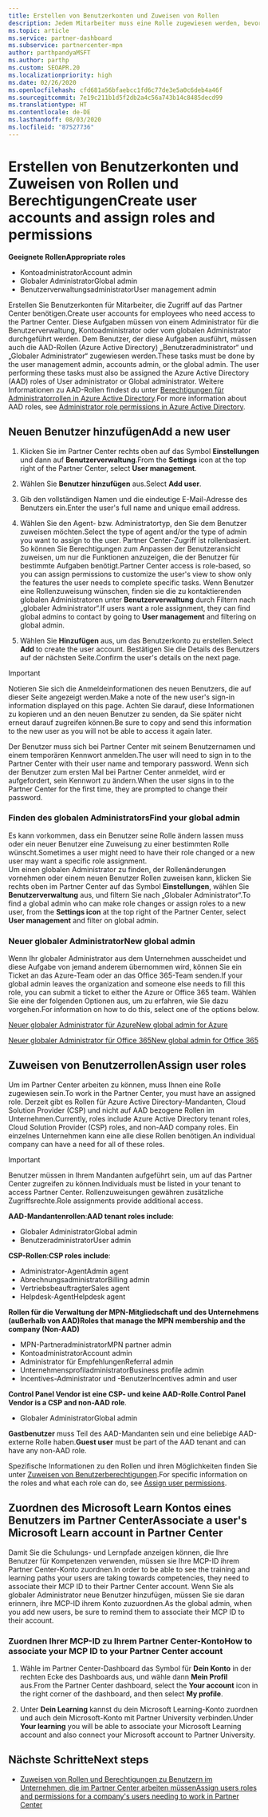 ```yaml
---
title: Erstellen von Benutzerkonten und Zuweisen von Rollen
description: Jedem Mitarbeiter muss eine Rolle zugewiesen werden, bevor er auf das Partner Center zugreifen kann. Erfahren Sie, wie Sie Benutzerkonten erstellen, Rollen zuweisen und Berechtigungen festlegen.
ms.topic: article
ms.service: partner-dashboard
ms.subservice: partnercenter-mpn
author: parthpandyaMSFT
ms.author: parthp
ms.custom: SEOAPR.20
ms.localizationpriority: high
ms.date: 02/26/2020
ms.openlocfilehash: cfd681a56bfaebcc1fd6c77de3e5a0c6deb4a46f
ms.sourcegitcommit: 7e19c211b1d5f2db2a4c56a743b14c8485decd99
ms.translationtype: HT
ms.contentlocale: de-DE
ms.lasthandoff: 08/03/2020
ms.locfileid: "87527736"
---
```

# <a name="create-user-accounts-and-assign-roles-and-permissions"></a><span data-ttu-id="d96cd-104">Erstellen von Benutzerkonten und Zuweisen von Rollen und Berechtigungen</span><span class="sxs-lookup"><span data-stu-id="d96cd-104">Create user accounts and assign roles and permissions</span></span>

<span data-ttu-id="d96cd-105">**Geeignete Rollen**</span><span class="sxs-lookup"><span data-stu-id="d96cd-105">**Appropriate roles**</span></span>

- <span data-ttu-id="d96cd-106">Kontoadministrator</span><span class="sxs-lookup"><span data-stu-id="d96cd-106">Account admin</span></span>
- <span data-ttu-id="d96cd-107">Globaler Administrator</span><span class="sxs-lookup"><span data-stu-id="d96cd-107">Global admin</span></span>
- <span data-ttu-id="d96cd-108">Benutzerverwaltungsadministrator</span><span class="sxs-lookup"><span data-stu-id="d96cd-108">User management admin</span></span>

<span data-ttu-id="d96cd-109">Erstellen Sie Benutzerkonten für Mitarbeiter, die Zugriff auf das Partner Center benötigen.</span><span class="sxs-lookup"><span data-stu-id="d96cd-109">Create user accounts for employees who need access to the Partner Center.</span></span> <span data-ttu-id="d96cd-110">Diese Aufgaben müssen von einem Administrator für die Benutzerverwaltung, Kontoadministrator oder vom globalen Administrator durchgeführt werden. Dem Benutzer, der diese Aufgaben ausführt, müssen auch die AAD-Rollen (Azure Active Directory) „Benutzeradministrator“ und „Globaler Administrator“ zugewiesen werden.</span><span class="sxs-lookup"><span data-stu-id="d96cd-110">These tasks must be done by the user management admin, accounts admin, or the global admin. The user performing these tasks must also be assigned the Azure Active Directory (AAD) roles of User administrator or Global administrator.</span></span> <span data-ttu-id="d96cd-111">Weitere Informationen zu AAD-Rollen findest du unter [Berechtigungen für Administratorrollen in Azure Active Directory](https://docs.microsoft.com/azure/active-directory/users-groups-roles/directory-assign-admin-roles).</span><span class="sxs-lookup"><span data-stu-id="d96cd-111">For more information about AAD roles, see [Administrator role permissions in Azure Active Directory](https://docs.microsoft.com/azure/active-directory/users-groups-roles/directory-assign-admin-roles).</span></span>


## <a name="add-a-new-user"></a><span data-ttu-id="d96cd-112">Neuen Benutzer hinzufügen</span><span class="sxs-lookup"><span data-stu-id="d96cd-112">Add a new user</span></span>

1. <span data-ttu-id="d96cd-113">Klicken Sie im Partner Center rechts oben auf das Symbol **Einstellungen** und dann auf **Benutzerverwaltung**.</span><span class="sxs-lookup"><span data-stu-id="d96cd-113">From the **Settings** icon at the top right of the Partner Center, select **User management**.</span></span>

2. <span data-ttu-id="d96cd-114">Wählen Sie **Benutzer hinzufügen** aus.</span><span class="sxs-lookup"><span data-stu-id="d96cd-114">Select **Add user**.</span></span>

3. <span data-ttu-id="d96cd-115">Gib den vollständigen Namen und die eindeutige E-Mail-Adresse des Benutzers ein.</span><span class="sxs-lookup"><span data-stu-id="d96cd-115">Enter the user's full name and unique email address.</span></span>

4. <span data-ttu-id="d96cd-116">Wählen Sie den Agent- bzw. Administratortyp, den Sie dem Benutzer zuweisen möchten.</span><span class="sxs-lookup"><span data-stu-id="d96cd-116">Select the type of agent and/or the type of admin you want to assign to the user.</span></span> <span data-ttu-id="d96cd-117">Partner Center-Zugriff ist rollenbasiert. So können Sie Berechtigungen zum Anpassen der Benutzeransicht zuweisen, um nur die Funktionen anzuzeigen, die der Benutzer für bestimmte Aufgaben benötigt.</span><span class="sxs-lookup"><span data-stu-id="d96cd-117">Partner Center access is role-based, so you can assign permissions to customize the user's view to show only the features the user needs to complete specific tasks.</span></span>  <span data-ttu-id="d96cd-118">Wenn Benutzer eine Rollenzuweisung wünschen, finden sie die zu kontaktierenden globalen Administratoren unter **Benutzerverwaltung** durch Filtern nach „globaler Administrator“.</span><span class="sxs-lookup"><span data-stu-id="d96cd-118">If users want a role assignment, they can find global admins to contact by going to **User management** and filtering on global admin.</span></span>

5. <span data-ttu-id="d96cd-119">Wählen Sie **Hinzufügen** aus, um das Benutzerkonto zu erstellen.</span><span class="sxs-lookup"><span data-stu-id="d96cd-119">Select **Add** to create the user account.</span></span> <span data-ttu-id="d96cd-120">Bestätigen Sie die Details des Benutzers auf der nächsten Seite.</span><span class="sxs-lookup"><span data-stu-id="d96cd-120">Confirm the user's details on the next page.</span></span>

> [!IMPORTANT]  
> <span data-ttu-id="d96cd-121">Notieren Sie sich die Anmeldeinformationen des neuen Benutzers, die auf dieser Seite angezeigt werden.</span><span class="sxs-lookup"><span data-stu-id="d96cd-121">Make a note of the new user's sign-in information displayed on this page.</span></span> <span data-ttu-id="d96cd-122">Achten Sie darauf, diese Informationen zu kopieren und an den neuen Benutzer zu senden, da Sie später nicht erneut darauf zugreifen können.</span><span class="sxs-lookup"><span data-stu-id="d96cd-122">Be sure to copy and send this information to the new user as you will not be able to access it again later.</span></span> 


<span data-ttu-id="d96cd-123">Der Benutzer muss sich bei Partner Center mit seinem Benutzernamen und einem temporären Kennwort anmelden.</span><span class="sxs-lookup"><span data-stu-id="d96cd-123">The user will need to sign in to the Partner Center with their user name and temporary password.</span></span> <span data-ttu-id="d96cd-124">Wenn sich der Benutzer zum ersten Mal bei Partner Center anmeldet, wird er aufgefordert, sein Kennwort zu ändern.</span><span class="sxs-lookup"><span data-stu-id="d96cd-124">When the user signs in to the Partner Center for the first time, they are prompted to change their password.</span></span> 


### <a name="find-your-global-admin"></a><span data-ttu-id="d96cd-125">Finden des globalen Administrators</span><span class="sxs-lookup"><span data-stu-id="d96cd-125">Find your global admin</span></span>

<span data-ttu-id="d96cd-126">Es kann vorkommen, dass ein Benutzer seine Rolle ändern lassen muss oder ein neuer Benutzer eine Zuweisung zu einer bestimmten Rolle wünscht.</span><span class="sxs-lookup"><span data-stu-id="d96cd-126">Sometimes a user might need to have their role changed or a new user may want a specific role assignment.</span></span>  
<span data-ttu-id="d96cd-127">Um einen globalen Administrator zu finden, der Rollenänderungen vornehmen oder einem neuen Benutzer Rollen zuweisen kann, klicken Sie rechts oben im Partner Center auf das Symbol **Einstellungen**, wählen Sie **Benutzerverwaltung** aus, und filtern Sie nach „Globaler Administrator“.</span><span class="sxs-lookup"><span data-stu-id="d96cd-127">To find a global admin who can make role changes or assign roles to a new user, from the **Settings icon** at the top right of the Partner Center, select **User management** and filter on global admin.</span></span> 


### <a name="new-global-admin"></a><span data-ttu-id="d96cd-128">Neuer globaler Administrator</span><span class="sxs-lookup"><span data-stu-id="d96cd-128">New global admin</span></span>

<span data-ttu-id="d96cd-129">Wenn Ihr globaler Administrator aus dem Unternehmen ausscheidet und diese Aufgabe von jemand anderem übernommen wird, können Sie ein Ticket an das Azure-Team oder an das Office 365-Team senden.</span><span class="sxs-lookup"><span data-stu-id="d96cd-129">If your global admin leaves the organization and someone else needs to fill this role, you can submit a ticket to either the Azure or Office 365 team.</span></span> <span data-ttu-id="d96cd-130">Wählen Sie eine der folgenden Optionen aus, um zu erfahren, wie Sie dazu vorgehen.</span><span class="sxs-lookup"><span data-stu-id="d96cd-130">For information on how to do this, select one of the options below.</span></span>

[<span data-ttu-id="d96cd-131">Neuer globaler Administrator für Azure</span><span class="sxs-lookup"><span data-stu-id="d96cd-131">New global admin for Azure</span></span>](https://support.microsoft.com/help/4505981/what-to-do-if-the-only-admin-for-your-mpn-program-has-left-the-company)

[<span data-ttu-id="d96cd-132">Neuer globaler Administrator für Office 365</span><span class="sxs-lookup"><span data-stu-id="d96cd-132">New global admin for Office 365</span></span>](https://admin.microsoft.com/)


## <a name="assign-user-roles"></a><span data-ttu-id="d96cd-133">Zuweisen von Benutzerrollen</span><span class="sxs-lookup"><span data-stu-id="d96cd-133">Assign user roles</span></span>

<span data-ttu-id="d96cd-134">Um im Partner Center arbeiten zu können, muss Ihnen eine Rolle zugewiesen sein.</span><span class="sxs-lookup"><span data-stu-id="d96cd-134">To work in the Partner Center, you must have an assigned role.</span></span>  <span data-ttu-id="d96cd-135">Derzeit gibt es Rollen für Azure Active Directory-Mandanten, Cloud Solution Provider (CSP) und nicht auf AAD bezogene Rollen im Unternehmen.</span><span class="sxs-lookup"><span data-stu-id="d96cd-135">Currently, roles include Azure Active Directory tenant roles, Cloud Solution Provider (CSP) roles, and non-AAD company roles.</span></span> <span data-ttu-id="d96cd-136">Ein einzelnes Unternehmen kann eine alle diese Rollen benötigen.</span><span class="sxs-lookup"><span data-stu-id="d96cd-136">An individual company can have a need for all of these roles.</span></span>

>[!Important]
><span data-ttu-id="d96cd-137">Benutzer müssen in Ihrem Mandanten aufgeführt sein, um auf das Partner Center zugreifen zu können.</span><span class="sxs-lookup"><span data-stu-id="d96cd-137">Individuals must be listed in your tenant to access Partner Center.</span></span> <span data-ttu-id="d96cd-138">Rollenzuweisungen gewähren zusätzliche Zugriffsrechte.</span><span class="sxs-lookup"><span data-stu-id="d96cd-138">Role assignments provide additional access.</span></span>


<span data-ttu-id="d96cd-139">**AAD-Mandantenrollen**:</span><span class="sxs-lookup"><span data-stu-id="d96cd-139">**AAD tenant roles include**:</span></span>
- <span data-ttu-id="d96cd-140">Globaler Administrator</span><span class="sxs-lookup"><span data-stu-id="d96cd-140">Global admin</span></span>
- <span data-ttu-id="d96cd-141">Benutzeradministrator</span><span class="sxs-lookup"><span data-stu-id="d96cd-141">User admin</span></span>

<span data-ttu-id="d96cd-142">**CSP-Rollen**:</span><span class="sxs-lookup"><span data-stu-id="d96cd-142">**CSP roles include**:</span></span>
- <span data-ttu-id="d96cd-143">Administrator-Agent</span><span class="sxs-lookup"><span data-stu-id="d96cd-143">Admin agent</span></span>
- <span data-ttu-id="d96cd-144">Abrechnungsadministrator</span><span class="sxs-lookup"><span data-stu-id="d96cd-144">Billing admin</span></span>
- <span data-ttu-id="d96cd-145">Vertriebsbeauftragter</span><span class="sxs-lookup"><span data-stu-id="d96cd-145">Sales agent</span></span>
- <span data-ttu-id="d96cd-146">Helpdesk-Agent</span><span class="sxs-lookup"><span data-stu-id="d96cd-146">Helpdesk agent</span></span>

<span data-ttu-id="d96cd-147">**Rollen für die Verwaltung der MPN-Mitgliedschaft und des Unternehmens (außerhalb von AAD)**</span><span class="sxs-lookup"><span data-stu-id="d96cd-147">**Roles that manage the MPN membership and the company (Non-AAD)**</span></span>
- <span data-ttu-id="d96cd-148">MPN-Partneradministrator</span><span class="sxs-lookup"><span data-stu-id="d96cd-148">MPN partner admin</span></span>
- <span data-ttu-id="d96cd-149">Kontoadministrator</span><span class="sxs-lookup"><span data-stu-id="d96cd-149">Account admin</span></span>
- <span data-ttu-id="d96cd-150">Administrator für Empfehlungen</span><span class="sxs-lookup"><span data-stu-id="d96cd-150">Referral admin</span></span>
- <span data-ttu-id="d96cd-151">Unternehmensprofiladministrator</span><span class="sxs-lookup"><span data-stu-id="d96cd-151">Business profile admin</span></span>
- <span data-ttu-id="d96cd-152">Incentives-Administrator und -Benutzer</span><span class="sxs-lookup"><span data-stu-id="d96cd-152">Incentives admin and user</span></span>

<span data-ttu-id="d96cd-153">**Control Panel Vendor ist eine CSP- und keine AAD-Rolle**.</span><span class="sxs-lookup"><span data-stu-id="d96cd-153">**Control Panel Vendor is a CSP and non-AAD role**.</span></span>
- <span data-ttu-id="d96cd-154">Globaler Administrator</span><span class="sxs-lookup"><span data-stu-id="d96cd-154">Global admin</span></span>

<span data-ttu-id="d96cd-155">**Gastbenutzer** muss Teil des AAD-Mandanten sein und eine beliebige AAD-externe Rolle haben.</span><span class="sxs-lookup"><span data-stu-id="d96cd-155">**Guest user** must be part of the AAD tenant and can have any non-AAD role.</span></span>

<span data-ttu-id="d96cd-156">Spezifische Informationen zu den Rollen und ihren Möglichkeiten finden Sie unter [Zuweisen von Benutzerberechtigungen](permissions-overview.md).</span><span class="sxs-lookup"><span data-stu-id="d96cd-156">For specific information on the roles and what each role can do, see [Assign user permissions](permissions-overview.md).</span></span>

## <a name="associate-a-users-microsoft-learn-account-in-partner-center"></a><span data-ttu-id="d96cd-157">Zuordnen des Microsoft Learn Kontos eines Benutzers im Partner Center</span><span class="sxs-lookup"><span data-stu-id="d96cd-157">Associate a user's Microsoft Learn account in Partner Center</span></span>

<span data-ttu-id="d96cd-158">Damit Sie die Schulungs- und Lernpfade anzeigen können, die Ihre Benutzer für Kompetenzen verwenden, müssen sie Ihre MCP-ID ihrem Partner Center-Konto zuordnen.</span><span class="sxs-lookup"><span data-stu-id="d96cd-158">In order to be able to see the training and learning paths your users are taking towards competencies, they need to associate their MCP ID to their Partner Center account.</span></span> <span data-ttu-id="d96cd-159">Wenn Sie als globaler Administrator neue Benutzer hinzufügen, müssen Sie sie daran erinnern, ihre MCP-ID ihrem Konto zuzuordnen.</span><span class="sxs-lookup"><span data-stu-id="d96cd-159">As the global admin, when you add new users, be sure to remind them to associate their MCP ID to their account.</span></span> 

### <a name="how-to-associate-your-mcp-id-to-your-partner-center-account"></a><span data-ttu-id="d96cd-160">Zuordnen Ihrer MCP-ID zu Ihrem Partner Center-Konto</span><span class="sxs-lookup"><span data-stu-id="d96cd-160">How to associate your MCP ID to your Partner Center account</span></span>

1. <span data-ttu-id="d96cd-161">Wähle im Partner Center-Dashboard das Symbol für **Dein Konto** in der rechten Ecke des Dashboards aus, und wähle dann **Mein Profil** aus.</span><span class="sxs-lookup"><span data-stu-id="d96cd-161">From the Partner Center dashboard, select the **Your account** icon in the right corner of the dashboard, and then select **My profile**.</span></span>

2. <span data-ttu-id="d96cd-162">Unter **Dein Learning** kannst du dein Microsoft Learning-Konto zuordnen und auch dein Microsoft-Konto mit Partner University verbinden.</span><span class="sxs-lookup"><span data-stu-id="d96cd-162">Under **Your learning** you will be able to associate your Microsoft Learning account and also connect your Microsoft account to Partner University.</span></span>

## <a name="next-steps"></a><span data-ttu-id="d96cd-163">Nächste Schritte</span><span class="sxs-lookup"><span data-stu-id="d96cd-163">Next steps</span></span>

- [<span data-ttu-id="d96cd-164">Zuweisen von Rollen und Berechtigungen zu Benutzern im Unternehmen, die im Partner Center arbeiten müssen</span><span class="sxs-lookup"><span data-stu-id="d96cd-164">Assign users roles and permissions for a company's users needing to work in Partner Center</span></span>](permissions-overview.md)